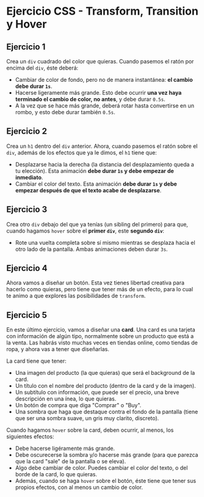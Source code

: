 
# Ejercicio CSS - Transform, Transition y Hover

## Ejercicio 1
Crea un `div` cuadrado del color que quieras. Cuando pasemos el ratón por encima del `div`, éste deberá:
- Cambiar de color de fondo, pero no de manera instantánea: **el cambio debe durar `1s`**.
- Hacerse ligeramente más grande. Esto debe ocurrir **una vez haya terminado el cambio de color, no antes**, y debe durar `0.5s`.
- A la vez que se hace más grande, deberá rotar hasta convertirse en un rombo, y esto debe durar también `0.5s`.

## Ejercicio 2
Crea un `h1` dentro del `div` anterior. Ahora, cuando pasemos el ratón sobre el `div`, además de los efectos que ya le dimos, el `h1` tiene que:
- Desplazarse hacia la derecha (la distancia del desplazamiento queda a tu elección). Esta animación **debe durar `1s` y debe empezar de inmediato**.
- Cambiar el color del texto. Esta animación **debe durar `1s` y debe empezar después de que el texto acabe de desplazarse**.

## Ejercicio 3
Crea otro `div` debajo del que ya tenías (un sibling del primero) para que, cuando hagamos `hover` sobre el **primer `div`**, este **segundo `div`**:
- Rote una vuelta completa sobre sí mismo mientras se desplaza hacia el otro lado de la pantalla. Ambas animaciones deben durar `3s`.

## Ejercicio 4
Ahora vamos a diseñar un botón. Esta vez tienes libertad creativa para hacerlo como quieras, pero tiene que tener más de un efecto, para lo cual te animo a que explores las posibilidades de `transform`.

## Ejercicio 5
En este último ejercicio, vamos a diseñar una **card**. Una card es una tarjeta con información de algún tipo, normalmente sobre un producto que está a la venta. Las habrás visto muchas veces en tiendas online, como tiendas de ropa, y ahora vas a tener que diseñarlas.

La card tiene que tener:
- Una imagen del producto (la que quieras) que será el background de la card.
- Un título con el nombre del producto (dentro de la card y de la imagen).
- Un subtítulo con información, que puede ser el precio, una breve descripción en una ínea, lo que quieras.
- Un botón de compra que diga "Comprar" o "Buy".
- Una sombra que haga que destaque contra el fondo de la pantalla (tiene que ser una sombra suave, un gris muy clarito, discreto).

Cuando hagamos `hover` sobre la card, deben ocurrir, al menos, los siguientes efectos:
- Debe hacerse ligéramente más grande.
- Debe oscurecerse la sombra y/o hacerse más grande (para que parezca que la card "sale" de la pantalla o se eleva).
- Algo debe cambiar de color. Puedes cambiar el color del texto, o del borde de la card, lo que quieras.
- Además, cuando se haga `hover` sobre el botón, éste tiene que tener sus propios efectos, con al menos un cambio de color.
